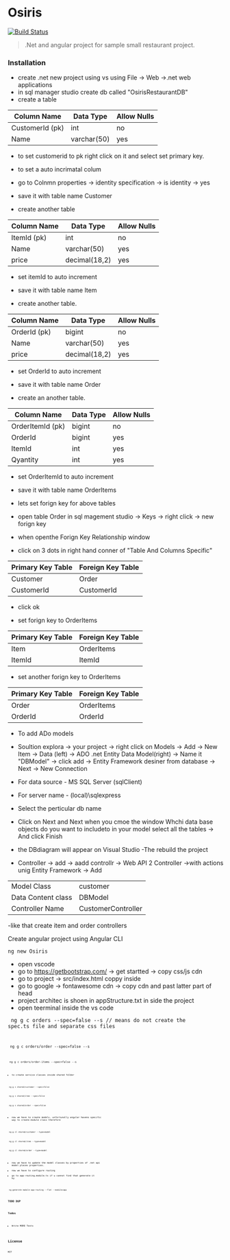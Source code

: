 # Osiris
[![Build Status](https://travis-ci.org/joemccann/dillinger.svg?branch=master)](https://travis-ci.org/joemccann/dillinger)

> .Net and angular project for sample small restaurant project.

### Installation
 - create .net new project using vs using File -> Web ->.net web applications
 - in sql manager studio create db called "OsirisRestaurantDB"
 - create a table

| Column Name | Data Type | Allow Nulls |
| ----------- | --------- | ----------- |
| CustomerId (pk)  | int | no |
| Name | varchar(50) | yes |

- to set customerid to pk right click on it and select set primary key.
- to set a auto incrimatal colum 
- go to Colnmn properties -> identity specification -> is identity -> yes
- save it with table name Customer

- create another table

| Column Name | Data Type | Allow Nulls |
| ----------- | --------- | ----------- |
| ItemId (pk)  | int | no |
| Name | varchar(50) | yes |
| price | decimal(18,2) | yes |

- set itemId to auto increment
- save it with table name Item

- create another table.

| Column Name | Data Type | Allow Nulls |
| ----------- | --------- | ----------- |
| OrderId (pk)  | bigint | no |
| Name | varchar(50) | yes |
| price | decimal(18,2) | yes |

- set OrderId to auto increment
- save it with table name Order

- create an another table.

| Column Name | Data Type | Allow Nulls |
| ----------- | --------- | ----------- |
| OrderItemId (pk)  | bigint | no |
| OrderId | bigint | yes |
| ItemId | int | yes |
| Qyantity | int | yes |

- set OrderItemId to auto increment
- save it with table name OrderItems

- lets set forign key for above tables
- open table Order in sql magement studio -> Keys -> right click -> new forign key
- when openthe Forign Key Relationship window
- click on 3 dots in right hand conner of  "Table And Columns Specific" 

| Primary Key Table | Foreign Key Table  |
| ----------- | --------- |
|Customer|Order|
|CustomerId|CustomerId|

- click ok

- set forign key to OrderItems

| Primary Key Table | Foreign Key Table  |
| ----------- | --------- |
|Item|OrderItems|
|ItemId|ItemId|

- set another forign key to OrderItems

| Primary Key Table | Foreign Key Table  |
| ----------- | --------- |
|Order|OrderItems|
|OrderId|OrderId|

- To add ADo models
- Soultion explora -> your project -> right click on Models -> Add -> New Item -> Data (left) -> ADO .net Entity Data Model(right) ->  Name it "DBModel" -> click add -> Entity Framework desiner from database -> Next -> New Connection

- For data source - MS SQL Server (sqlClient)
- For server name - (local)\sqlexpress
- Select the perticular db name
- Click on Next and Next when you cmoe the window Whchi data base objects do you want to includeto in your model
select all the tables -> And click Finish

- the DBdiagram will appear on Visual Studio
-The rebuild the project 
- Controller -> add -> aadd controllr -> Web API 2 Controller ->with actions unig Entity Framework -> Add

| | |
| ----------- | --------- |
|Model Class|customer|
|Data Content class|DBModel|
|Controller Name|CustomerController|

-like that create item and order controllers

Create angular project using Angular CLI

<code>ng new Osiris</code>

- open vscode
- go to https://getbootstrap.com/ -> get startted -> copy css/js cdn
- go to project -> src/index.html coppy inside <head>
- go to google -> fontawesome cdn -> copy cdn and past latter part of head
- project architec is shoen in appStructure.txt in side the project 
- open teerminal inside the vs code

<code> ng g c orders --spec=false --s // means do not create the spec.ts file and separate css files <code>
 
<code> ng g c orders/order --spec=false --s <code>
 
<code> ng g c orders/order-items --spec=false --s <code>
 
- to create service classes inside shared folder
 
<code> ng g s shared/customer --spec=false </code>
 
<code> ng g s shared/item --spec=false </code>
 
<code> ng g s shared/order --spec=false </code>
 
- now we have to create models. unfortunally angular haveno specific way to create module class therefore
 
<code> ng g cl shared/customer --type=model </code>
 
<code> ng g cl shared/item --type=model </code>
 
<code> ng g cl shared/order --type=model </code>
 
- now we have to update the model classes by properties of .net api model places properties.
- now we have to configure routing
- go to  app-routing.module.ts if u cannot find that generate it by

<code> ng generate module app-routing --flat --module=app </code>

### TODO DUP

### Todos

 - Write MORE Tests

License
----

MIT
